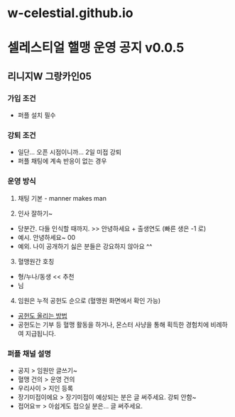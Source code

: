 # w-celestial.github.io

셀레스티얼 핼맹 운영 공지 v0.0.5
=============

리니지W 그랑카인05
-------------

### 가입 조건
- 퍼플 설치 필수

### 강퇴 조건
- 일단... 오픈 시점이니까... 2일 미접 강퇴
- 퍼플 채팅에 계속 반응이 없는 경우

### 운영 방식
1. 채팅 기본 - manner makes man

2. 인사 잘하기~
- 당분간. 다들 인식할 때까지. >> 안녕하세요 + 출생연도 (빠른 생은 -1 로)
- 예시. 안녕하세요~ 00
- 예외. 나이 공개하기 싫은 분들은 강요하지 않아요 ^^

3. 혈맹원간 호칭
- 형/누나/동생 << 추천
- 님

4. 임원은 누적 공헌도 순으로 (혈맹원 화면에서 확인 가능)
- [공헌도 올리는 방법](https://lineagew.plaync.com/kr/guidebook/view?title=%ED%98%88%EB%A7%B9%20%EC%BD%98%ED%85%90%EC%B8%A0#paragraph-2)
- 공헌도는 기부 등 혈맹 활동을 하거나, 몬스터 사냥을 통해 획득한 경험치에 비례하여 지급됩니다.

### 퍼플 채널 설명
- 공지 > 임원만 글쓰기~
- 혈맹 건의 > 운영 건의
- 우리사이 > 지인 등록
- 장기미접이에요 > 장기미접이 예상되는 분은 글 써주세요. 강퇴 안함~
- 접어요ㅠ > 아쉽게도 접으실 분은... 글 써주세요.
